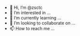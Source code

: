 - 👋 Hi, I’m @zsctc
- 👀 I’m interested in ...
- 🌱 I’m currently learning ...
- 💞️ I’m looking to collaborate on ...
- 📫 How to reach me ...

<!---
zsctc/zsctc is a ✨ special ✨ repository because its `README.md` (this file) appears on your GitHub profile.
You can click the Preview link to take a look at your changes.
--->
